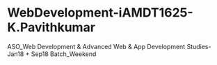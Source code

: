 # WebDevelopment-iAMDT1625-K.Pavithkumar
ASO_Web Development &amp; Advanced Web &amp; App Development Studies- Jan18 + Sep18 Batch_Weekend
